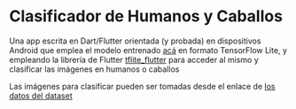# Clasificador de Humanos y Caballos

Una app escrita en Dart/Flutter orientada (y probada) en dispositivos Android que emplea el modelo entrenado [acá](https://colab.research.google.com/drive/1XHTwXAZX3D4NlP9MYZ4x4xRMkUx5LWxD?usp=sharing) en formato TensorFlow Lite, y empleando la librería de Flutter [tflite_flutter](https://pub.dev/packages/tflite_flutter) para acceder al mismo y clasificar las imágenes en humanos o caballos

Las imágenes para clasificar pueden ser tomadas desde el enlace de [los datos del dataset](https://www.kaggle.com/datasets/sanikamal/horses-or-humans-dataset/data)
